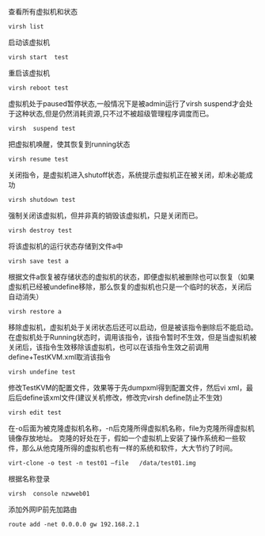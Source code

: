 查看所有虚拟机和状态
```
virsh list
```
启动该虚拟机
```
virsh start  test
```
重启该虚拟机
```
virsh reboot test
```
虚拟机处于paused暂停状态,一般情况下是被admin运行了virsh suspend才会处于这种状态,但是仍然消耗资源,只不过不被超级管理程序调度而已。
```
virsh  suspend test
```
把虚拟机唤醒，使其恢复到running状态
```
virsh resume test
```
关闭指令，是虚拟机进入shutoff状态，系统提示虚拟机正在被关闭，却未必能成功
```
virsh shutdown test
```
强制关闭该虚拟机，但并非真的销毁该虚拟机，只是关闭而已。
```
virsh destroy test
```
将该虚拟机的运行状态存储到文件a中
```
virsh save test a
```
根据文件a恢复被存储状态的虚拟机的状态，即便虚拟机被删除也可以恢复（如果虚拟机已经被undefine移除，那么恢复的虚拟机也只是一个临时的状态，关闭后自动消失）
```
virsh restore a
```
移除虚拟机，虚拟机处于关闭状态后还可以启动，但是被该指令删除后不能启动。在虚拟机处于Running状态时，调用该指令，该指令暂时不生效，但是当虚拟机被关闭后，该指令生效移除该虚拟机，也可以在该指令生效之前调用define+TestKVM.xml取消该指令
```
virsh undefine test  
```
修改TestKVM的配置文件，效果等于先dumpxml得到配置文件，然后vi xml，最后后define该xml文件(建议关机修改，修改完virsh define防止不生效)
```
virsh edit test
```
在-o后面为被克隆虚拟机名称，-n后克隆所得虚拟机名称，file为克隆所得虚拟机镜像存放地址。
克隆的好处在于，假如一个虚拟机上安装了操作系统和一些软件，那么从他克隆所得的虚拟机也有一样的系统和软件，大大节约了时间。
```
virt-clone -o test -n test01 –file   /data/test01.img 
```

根据名称登录
```
virsh  console nzwweb01
```

添加外网IP前先加路由
```
route add -net 0.0.0.0 gw 192.168.2.1
```